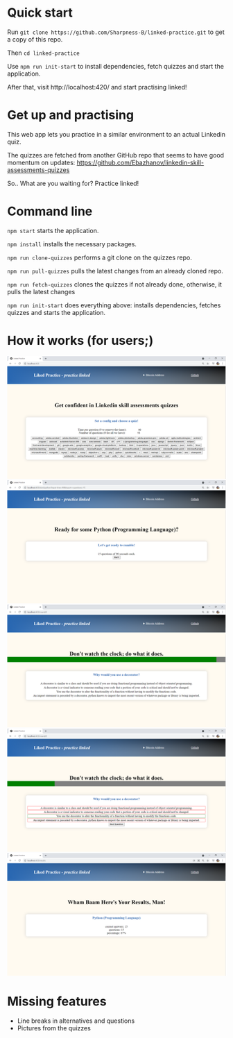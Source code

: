 # Quick start
Run `git clone https://github.com/Sharpness-B/linked-practice.git` to get a copy of this repo.

Then `cd linked-practice`

Use `npm run init-start` to install dependencies, fetch quizzes and start the application.

After that, visit http://localhost:420/ and start practising linked!

# Get up and practising
This web app lets you practice in a similar environment to an actual Linkedin quiz. 

The quizzes are fetched from another GitHub repo that seems to have good momentum on updates: https://github.com/Ebazhanov/linkedin-skill-assessments-quizzes

So.. What are you waiting for? Practice linked!

# Command line 
`npm start` starts the application.

`npm install` installs the necessary packages.

`npm run clone-quizzes` performs a git clone on the quizzes repo.

`npm run pull-quizzes` pulls the latest changes from an already cloned repo.

`npm run fetch-quizzes` clones the quizzes if not already done, otherwise, it pulls the latest changes

`npm run init-start` does everything above: installs dependencies, fetches quizzes and starts the application.

# How it works (for users;)
![homepage](https://github.com/Sharpness-B/linked-practice/blob/master/readme_images/home.png?raw=true)
![get ready page](https://github.com/Sharpness-B/linked-practice/blob/master/readme_images/start.png?raw=true)
![quiz](https://github.com/Sharpness-B/linked-practice/blob/master/readme_images/quiz.png?raw=true)
![highlighted answers](https://github.com/Sharpness-B/linked-practice/blob/master/readme_images/answer.png?raw=true)
![result](https://github.com/Sharpness-B/linked-practice/blob/master/readme_images/result.png?raw=true)


# Missing features
- Line breaks in alternatives and questions
- Pictures from the quizzes
